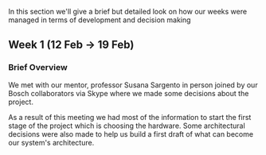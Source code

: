 In this section we'll give a brief but detailed look on how our weeks were managed in terms of development and decision making

## Week 1 (12 Feb -> 19 Feb)
### Brief Overview
We met with our mentor, professor Susana Sargento in person joined by our Bosch collaborators via Skype where we made some decisions about
the project.

As a result of this meeting we had most of the information to start the first stage of the project which is choosing the hardware.
Some architectural decisions were also made to help us build a first draft of what can become our system's architecture.

